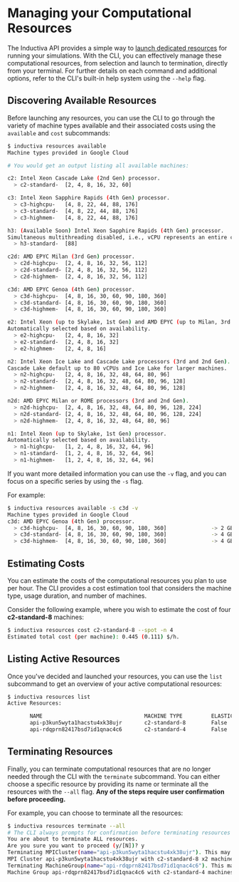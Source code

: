 # Managing your Computational Resources

The Inductiva API provides a simple way to [launch dedicated resources](../how_to/computational_resources.md) for running your simulations. With the CLI, you 
can effectively manage these computational resources, from selection and launch to 
termination, directly from your terminal. For further details on each command and 
additional options, refer to the CLI's built-in help system using the `--help` flag.

## Discovering Available Resources

Before launching any resources, you can use the CLI to go through the variety 
of machine types available and their associated costs using the `available` and 
`cost` subcommands:

```bash
$ inductiva resources available
Machine types provided in Google Cloud

# You would get an output listing all available machines:

c2: Intel Xeon Cascade Lake (2nd Gen) processor.
  > c2-standard-  [2, 4, 8, 16, 32, 60]                         

c3: Intel Xeon Sapphire Rapids (4th Gen) processor.
  > c3-highcpu-   [4, 8, 22, 44, 88, 176]                       
  > c3-standard-  [4, 8, 22, 44, 88, 176]                       
  > c3-highmem-   [4, 8, 22, 44, 88, 176]                       

h3: (Available Soon) Intel Xeon Sapphire Rapids (4th Gen) processor.
Simultaneous multithreading disabled, i.e., vCPU represents an entire core.
  > h3-standard-  [88]                                          

c2d: AMD EPYC Milan (3rd Gen) processor.
  > c2d-highcpu-  [2, 4, 8, 16, 32, 56, 112]                    
  > c2d-standard- [2, 4, 8, 16, 32, 56, 112]                    
  > c2d-highmem-  [2, 4, 8, 16, 32, 56, 112]                    

c3d: AMD EPYC Genoa (4th Gen) processor.
  > c3d-highcpu-  [4, 8, 16, 30, 60, 90, 180, 360]              
  > c3d-standard- [4, 8, 16, 30, 60, 90, 180, 360]              
  > c3d-highmem-  [4, 8, 16, 30, 60, 90, 180, 360]              

e2: Intel Xeon (up to Skylake, 1st Gen) and AMD EPYC (up to Milan, 3rd Gen) processors.
Automatically selected based on availability.
  > e2-highcpu-   [2, 4, 8, 16, 32]                             
  > e2-standard-  [2, 4, 8, 16, 32]                             
  > e2-highmem-   [2, 4, 8, 16]                                 

n2: Intel Xeon Ice Lake and Cascade Lake processors (3rd and 2nd Gen).
Cascade Lake default up to 80 vCPUs and Ice Lake for larger machines.
  > n2-highcpu-   [2, 4, 8, 16, 32, 48, 64, 80, 96]             
  > n2-standard-  [2, 4, 8, 16, 32, 48, 64, 80, 96, 128]        
  > n2-highmem-   [2, 4, 8, 16, 32, 48, 64, 80, 96, 128]        

n2d: AMD EPYC Milan or ROME processors (3rd and 2nd Gen).
  > n2d-highcpu-  [2, 4, 8, 16, 32, 48, 64, 80, 96, 128, 224]   
  > n2d-standard- [2, 4, 8, 16, 32, 48, 64, 80, 96, 128, 224]   
  > n2d-highmem-  [2, 4, 8, 16, 32, 48, 64, 80, 96]             

n1: Intel Xeon (up to Skylake, 1st Gen) processor.
Automatically selected based on availability.
  > n1-highcpu-   [1, 2, 4, 8, 16, 32, 64, 96]                  
  > n1-standard-  [1, 2, 4, 8, 16, 32, 64, 96]                  
  > n1-highmem-   [1, 2, 4, 8, 16, 32, 64, 96]  
```

If you want more detailed information you can use the `-v` flag, and you can focus
on a specific series by using the `-s` flag. 

For example:

```bash
$ inductiva resources available -s c3d -v
Machine types provided in Google Cloud
c3d: AMD EPYC Genoa (4th Gen) processor.
  > c3d-highcpu-  [4, 8, 16, 30, 60, 90, 180, 360]              -> 2 GB of memory per vCPU.
  > c3d-standard- [4, 8, 16, 30, 60, 90, 180, 360]              -> 4 GB of memory per vCPU and possible local ssd integration.
  > c3d-highmem-  [4, 8, 16, 30, 60, 90, 180, 360]              -> 4 GB of memory per vCPU.
```
## Estimating Costs

You can estimate the costs of the computational resources you plan to use per hour. 
The CLI provides a cost estimation tool that considers the machine type, usage duration, 
and number of machines.

Consider the following example, where you wish to estimate the cost of four **c2-standard-8** machines:

```bash
$ inductiva resources cost c2-standard-8 --spot -n 4
Estimated total cost (per machine): 0.445 (0.111) $/h.
```

## Listing Active Resources

Once you've decided and launched your resources, you can use the `list` subcommand 
to get an overview of your active computational resources:

```bash
$ inductiva resources list
Active Resources:

       NAME                                MACHINE TYPE         ELASTIC         TYPE           # MACHINES         DATA SIZE IN GB         SPOT         STARTED AT (UTC)
       api-p3kun5wyta1hacstu4xk38ujr       c2-standard-8        False           mpi            2                  10                      False        08 Feb, 12:59:10
       api-rdqprn82417bsd7id1qnac4c6       c2-standard-4        False           standard       16                 10                      False        08 Feb, 12:58:28
```

## Terminating Resources

Finally, you can terminate computational resources that are no longer needed through 
the CLI with the `terminate` subcommand. You can either choose a specific resource 
by providing its name or terminate all the resources with the `--all` flag. 
**Any of the steps require user confirmation before proceeding.** 

For example, you can choose to terminate all the resources:

```bash
$ inductiva resources terminate --all
# The CLI always prompts for confirmation before terminating resources
You are about to terminate ALL resources.
Are you sure you want to proceed (y/[N])? y
Terminating MPICluster(name="api-p3kun5wyta1hacstu4xk38ujr"). This may take a few minutes.
MPI Cluster api-p3kun5wyta1hacstu4xk38ujr with c2-standard-8 x2 machines successfully terminated in 0:01:10.
Terminating MachineGroup(name="api-rdqprn82417bsd7id1qnac4c6"). This may take a few minutes.
Machine Group api-rdqprn82417bsd7id1qnac4c6 with c2-standard-4 machines successfully terminated in 0:01:18.
```